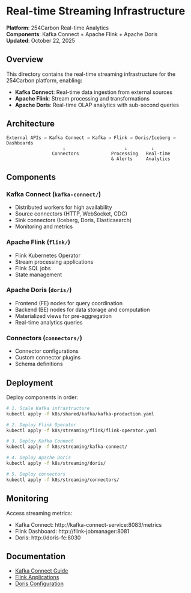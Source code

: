 # Real-time Streaming Infrastructure

**Platform**: 254Carbon Real-time Analytics  
**Components**: Kafka Connect + Apache Flink + Apache Doris  
**Updated**: October 22, 2025

## Overview

This directory contains the real-time streaming infrastructure for the 254Carbon platform, enabling:

- **Kafka Connect**: Real-time data ingestion from external sources
- **Apache Flink**: Stream processing and transformations
- **Apache Doris**: Real-time OLAP analytics with sub-second queries

## Architecture

```
External APIs → Kafka Connect → Kafka → Flink → Doris/Iceberg → Dashboards
                     ↓                      ↓         ↓
                 Connectors            Processing   Real-time
                                       & Alerts     Analytics
```

## Components

### Kafka Connect (`kafka-connect/`)
- Distributed workers for high availability
- Source connectors (HTTP, WebSocket, CDC)
- Sink connectors (Iceberg, Doris, Elasticsearch)
- Monitoring and metrics

### Apache Flink (`flink/`)
- Flink Kubernetes Operator
- Stream processing applications
- Flink SQL jobs
- State management

### Apache Doris (`doris/`)
- Frontend (FE) nodes for query coordination
- Backend (BE) nodes for data storage and computation
- Materialized views for pre-aggregation
- Real-time analytics queries

### Connectors (`connectors/`)
- Connector configurations
- Custom connector plugins
- Schema definitions

## Deployment

Deploy components in order:

```bash
# 1. Scale Kafka infrastructure
kubectl apply -f k8s/shared/kafka/kafka-production.yaml

# 2. Deploy Flink Operator
kubectl apply -f k8s/streaming/flink/flink-operator.yaml

# 3. Deploy Kafka Connect
kubectl apply -f k8s/streaming/kafka-connect/

# 4. Deploy Apache Doris
kubectl apply -f k8s/streaming/doris/

# 5. Deploy connectors
kubectl apply -f k8s/streaming/connectors/
```

## Monitoring

Access streaming metrics:
- Kafka Connect: http://kafka-connect-service:8083/metrics
- Flink Dashboard: http://flink-jobmanager:8081
- Doris: http://doris-fe:8030

## Documentation

- [Kafka Connect Guide](kafka-connect/README.md)
- [Flink Applications](flink/README.md)
- [Doris Configuration](doris/README.md)


